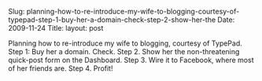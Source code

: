 Slug: planning-how-to-re-introduce-my-wife-to-blogging-courtesy-of-typepad-step-1-buy-her-a-domain-check-step-2-show-her-the
Date: 2009-11-24
Title:
layout: post

Planning how to re-introduce my wife to blogging, courtesy of TypePad. Step 1: Buy her a domain. Check. Step 2. Show her the non-threatening quick-post form on the Dashboard. Step 3. Wire it to Facebook, where most of her friends are. Step 4. Profit!
